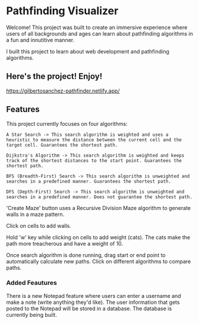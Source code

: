 # Pathfinding Visualizer

Welcome! This project was built to create an immersive experience where users of all backgrounds and ages can learn about pathfinding algorithms in a fun and innutitive manner.

I built this project to learn about web development and pathfinding algorithms.

## Here's the project! Enjoy!

https://gilbertosanchez-pathfinder.netlify.app/

## Features

This project currently focuses on four algorithms:

    A Star Search -> This search algorithm is weighted and uses a heuristic to measure the distance between the current cell and the target cell. Guarantees the shortest path.

    Dijkstra's Algorithm -> This search algorithm is weighted and keeps track of the shortest distances to the start point. Guarantees the shortest path.

    BFS (Breadth-First) Search -> This search algorithm is unweighted and searches in a predefined manner. Guarantees the shortest path.

    DFS (Depth-First) Search -> This search algorithm is unweighted and searches in a predefined manner. Does not guarantee the shortest path.

'Create Maze' button uses a Recursive Division Maze algorithm to generate walls in a maze pattern.

Click on cells to add walls.

Hold 'w' key while clicking on cells to add weight (cats). The cats make the path more treacherous and have a weight of 10.

Once search algorithm is done running, drag start or end point to automatically calculate new paths. Click on different algorithms to compare paths.

### Added Feautures

There is a new Notepad feature where users can enter a username and make a note (write anything they'd like).
The user information that gets posted to the Notepad will be stored in a database. The database is currently being built.
